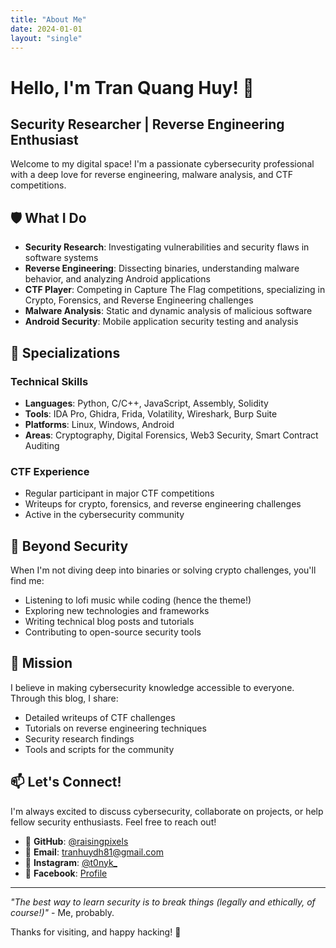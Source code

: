 ```yaml
---
title: "About Me"
date: 2024-01-01
layout: "single"
---
```


# Hello, I'm Tran Quang Huy! 👋

## Security Researcher | Reverse Engineering Enthusiast

Welcome to my digital space! I'm a passionate cybersecurity professional with a deep love for reverse engineering, malware analysis, and CTF competitions.

## 🛡️ What I Do

- **Security Research**: Investigating vulnerabilities and security flaws in software systems
- **Reverse Engineering**: Dissecting binaries, understanding malware behavior, and analyzing Android applications
- **CTF Player**: Competing in Capture The Flag competitions, specializing in Crypto, Forensics, and Reverse Engineering challenges
- **Malware Analysis**: Static and dynamic analysis of malicious software
- **Android Security**: Mobile application security testing and analysis

## 🎯 Specializations

### Technical Skills
- **Languages**: Python, C/C++, JavaScript, Assembly, Solidity
- **Tools**: IDA Pro, Ghidra, Frida, Volatility, Wireshark, Burp Suite
- **Platforms**: Linux, Windows, Android
- **Areas**: Cryptography, Digital Forensics, Web3 Security, Smart Contract Auditing

### CTF Experience
- Regular participant in major CTF competitions
- Writeups for crypto, forensics, and reverse engineering challenges
- Active in the cybersecurity community

## 🎵 Beyond Security

When I'm not diving deep into binaries or solving crypto challenges, you'll find me:
- Listening to lofi music while coding (hence the theme!)
- Exploring new technologies and frameworks
- Writing technical blog posts and tutorials
- Contributing to open-source security tools

## 🌟 Mission

I believe in making cybersecurity knowledge accessible to everyone. Through this blog, I share:
- Detailed writeups of CTF challenges
- Tutorials on reverse engineering techniques
- Security research findings
- Tools and scripts for the community

## 📫 Let's Connect!

I'm always excited to discuss cybersecurity, collaborate on projects, or help fellow security enthusiasts. Feel free to reach out!

- 🐙 **GitHub**: [@raisingpixels](https://github.com/raisingpixels)
- 📧 **Email**: tranhuydh81@gmail.com
- 📱 **Instagram**: [@t0nyk_](https://www.instagram.com/t0nyk_)
- 👥 **Facebook**: [Profile](https://www.facebook.com/t0nyK06)

---

*"The best way to learn security is to break things (legally and ethically, of course!)"* - Me, probably.

Thanks for visiting, and happy hacking! 🚀